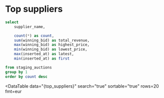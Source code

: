 # Top suppliers

```sql top_suppliers
select
    supplier_name,

    count(*) as count,
    sum(winning_bid) as total_revenue,
    max(winning_bid) as highest_price,
    min(winning_bid) as lowest_price,
    max(inserted_at) as latest,
    min(inserted_at) as first

from staging_auctions
group by 1
order by count desc
```

<DataTable
  data="{top_suppliers}"
  search="true"
  sortable="true"
  rows=20
  fmt=eur
>
<Column id=supplier_name title='Supplier'/>
<Column id=count title='Total auctions'/>
<Column id=total_revenue fmt=nnum2m/>
<Column id=highest_price fmt=eur/>
<Column id=lowest_price fmt=eur/>
<Column id=latest/>
<Column id=first/>
</DataTable>